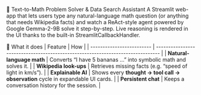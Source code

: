 🧮 Text-to-Math Problem Solver & Data Search Assistant
A Streamlit web-app that lets users type any natural-language math question (or anything that needs Wikipedia facts) and watch a ReAct-style agent powered by Google Gemma-2-9B solve it step-by-step.
Live reasoning is rendered in the UI thanks to the built-in StreamlitCallbackHandler.

🔧 What it does
| Feature                   | How                                                                             |
| ------------------------- | ------------------------------------------------------------------------------- |
| **Natural-language math** | Converts “I have 5 bananas …” into symbolic math and solves it.                 |
| **Wikipedia look-ups**    | Retrieves missing facts (e.g. “speed of light in km/s”).                        |
| **Explainable AI**        | Shows every **thought → tool call → observation** cycle in expandable UI cards. |
| **Persistent chat**       | Keeps a conversation history for the session.                                   |


